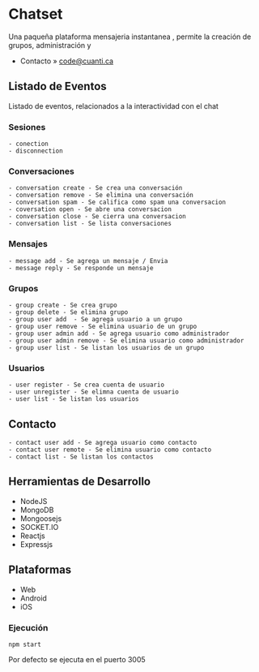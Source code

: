 # Chatset #
Una paqueña plataforma mensajeria instantanea , permite la creación de grupos, administración y 

- Contacto » code@cuanti.ca

## Listado de Eventos ##
Listado de eventos, relacionados a la interactividad con el chat

### Sesiones ###
    - conection
    - disconnection
    
###  Conversaciones ###
    - conversation create - Se crea una conversación
    - conversation remove - Se elimina una conversación
    - conversation spam - Se califica como spam una conversacion
    - coversation open - Se abre una conversacion
    - conversation close - Se cierra una conversacion
    - conversation list - Se lista conversaciones

### Mensajes ### 
    - message add - Se agrega un mensaje / Envia
    - message reply - Se responde un mensaje

### Grupos ###
    - group create - Se crea grupo
    - group delete - Se elimina grupo
    - group user add  - Se agrega usuario a un grupo
    - group user remove - Se elimina usuario de un grupo
    - group user admin add - Se agrega usuario como administrador
    - group user admin remove - Se elimina usuario como administrador
    - group user list - Se listan los usuarios de un grupo
    
### Usuarios  ##
    - user register - Se crea cuenta de usuario
    - user unregister - Se elimna cuenta de usuario
    - user list - Se listan los usuarios

## Contacto ##
    - contact user add - Se agrega usuario como contacto
    - contact user remote - Se elimina usuario como contacto
    - contact list - Se listan los contactos

## Herramientas de Desarrollo ## 
- NodeJS
- MongoDB
- Mongoosejs
- SOCKET.IO
- Reactjs
- Expressjs


## Plataformas ##
- Web
- Android
- iOS


### Ejecución ###
    npm start

Por defecto se ejecuta en el puerto 3005